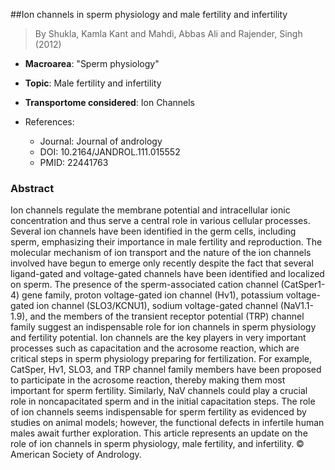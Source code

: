 ##Ion channels in sperm physiology and male fertility and infertility

> By Shukla, Kamla Kant and Mahdi, Abbas Ali and Rajender, Singh (2012)

- **Macroarea**: "Sperm physiology"
- **Topic**: Male fertility and infertility
- **Transportome considered**: Ion Channels

- References:
  - Journal: Journal of andrology
  - DOI: 10.2164/JANDROL.111.015552
  - PMID: 22441763

### Abstract

Ion channels regulate the membrane potential and intracellular ionic concentration and thus serve a central role in various cellular processes. Several ion channels have been identified in the germ cells, including sperm, emphasizing their importance in male fertility and reproduction. The molecular mechanism of ion transport and the nature of the ion channels involved have begun to emerge only recently despite the fact that several ligand-gated and voltage-gated channels have been identified and localized on sperm. The presence of the sperm-associated cation channel (CatSper1-4) gene family, proton voltage-gated ion channel (Hv1), potassium voltage-gated ion channel (SLO3/KCNU1), sodium voltage-gated channel (NaV1.1-1.9), and the members of the transient receptor potential (TRP) channel family suggest an indispensable role for ion channels in sperm physiology and fertility potential. Ion channels are the key players in very important processes such as capacitation and the acrosome reaction, which are critical steps in sperm physiology preparing for fertilization. For example, CatSper, Hv1, SLO3, and TRP channel family members have been proposed to participate in the acrosome reaction, thereby making them most important for sperm fertility. Similarly, NaV channels could play a crucial role in noncapacitated sperm and in the initial capacitation steps. The role of ion channels seems indispensable for sperm fertility as evidenced by studies on animal models; however, the functional defects in infertile human males await further exploration. This article represents an update on the role of ion channels in sperm physiology, male fertility, and infertility. © American Society of Andrology.
